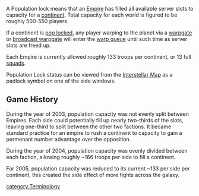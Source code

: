 A Population lock means that an [Empire](Empire "wikilink") has filled
all available server slots to capacity for a
[continent](continent "wikilink"). Total capacity for each world is
figured to be roughly 500-550 players.

If a continent is [pop locked](Acronyms_and_Slang "wikilink"), any
player warping to the planet via a [warpgate](warpgate "wikilink") or
[broadcast warpgate](broadcast_warpgate "wikilink") will enter the [warp
queue](warp_queue "wikilink") until such time as server slots are freed
up.

Each Empire is currently allowed roughly 133 troops per continent, or 13
full [squads](squad "wikilink").

Population Lock status can be viewed from the [Interstellar
Map](Interstellar_Map "wikilink") as a padlock symbol on one of the side
windows.

## Game History

During the year of 2003, population capacity was not evenly split
between Empires. Each side could potentially fill up nearly two-thirds
of the slots, leaving one-third to split between the other two factions.
It became standard practice for an empire to rush a continent to
capacity to gain a permenant number advantage over the opposition.

During the year of 2004, population capacity was evenly divided between
each faction, allowing roughly \~166 troops per side to fill a
continent.

For 2005, population capacity was reduced to its current \~133 per side
per continent, this created the side effect of more fights across the
galaxy.

[category:Terminology](category:Terminology "wikilink")